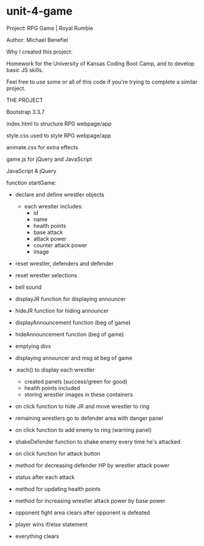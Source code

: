 # unit-4-game

Project: RPG Game | Royal Rumble

Author: Michael Benefiel

Why I created this project: 

Homework for the University of Kansas Coding Boot Camp, and to develop basic JS skills.

Feel free to use some or all of this code if you're trying to complete a similar project. 

THE PROJECT

Bootstrap 3.3.7

index.html to structure RPG webpage/app

style.css used to style RPG webpage/app

animate.css for extra effects

game.js for jQuery and JavaScript


JavaScript & jQuery 

function startGame:

- declare and define wrestler objects

  - each wrestler includes:
    - id
    - name
    - health points
    - base attack
    - attack power
    - counter attack power
    - image

- reset wrestler, defenders and defender

- reset wrestler selections

- bell sound 

- displayJR function for displaying announcer

- hideJR function for hiding announcer

- displayAnnouncement function (beg of game)

- hideAnnouncement function (beg of game)

- emptying divs

- displaying announcer and msg at beg of game

- .each() to display each wrestler
  - created panels (success/green for good)
  - health points included
  - storing wrestler images in these containers

- on click function to hide JR and move wrestler to ring

- remaining wrestlers go to defender area with danger panel

- on click function to add enemy to ring (warning panel)

- shakeDefender function to shake enemy every time he's attacked

- on click function for attack button

- method for decreasing defender HP by wrestler attack power

- status after each attack

- method for updating health points

- method for increasing wrestler attack power by base power

- opponent fight area clears after opponent is defeated

- player wins if/else statement

- everything clears